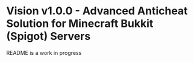 # Vision v1.0.0 - Advanced Anticheat Solution for Minecraft Bukkit (Spigot) Servers
README is a work in progress
